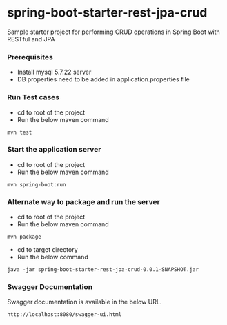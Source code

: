 # spring-boot-starter-rest-jpa-crud

Sample starter project for performing CRUD operations in Spring Boot with RESTful and JPA

### Prerequisites
- Install mysql 5.7.22 server
- DB properties need to be added in application.properties file

### Run Test cases

- cd to root of the project
- Run the below maven command
```  
mvn test
```

### Start the application server

- cd to root of the project 
- Run the below maven command
```
mvn spring-boot:run
```

### Alternate way to package and run the server

- cd to root of the project
- Run the below maven command
``` 
mvn package
```
- cd to target directory
- Run the below command 
```
java -jar spring-boot-starter-rest-jpa-crud-0.0.1-SNAPSHOT.jar
```

### Swagger Documentation
Swagger documentation is available in the below URL.

```
http://localhost:8080/swagger-ui.html
```
